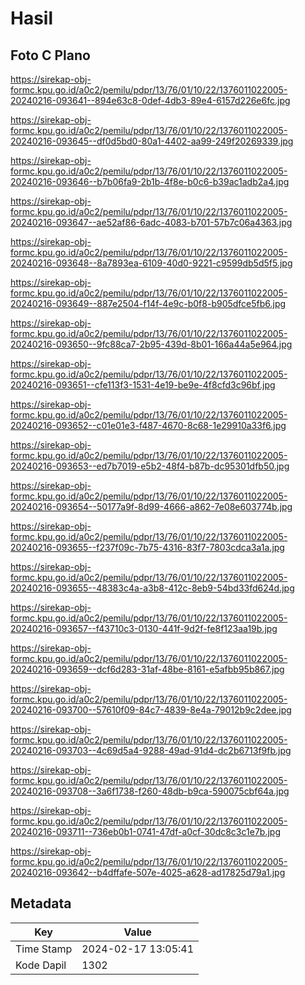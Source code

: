 # Hasil

## Foto C Plano

https://sirekap-obj-formc.kpu.go.id/a0c2/pemilu/pdpr/13/76/01/10/22/1376011022005-20240216-093641--894e63c8-0def-4db3-89e4-6157d226e6fc.jpg

https://sirekap-obj-formc.kpu.go.id/a0c2/pemilu/pdpr/13/76/01/10/22/1376011022005-20240216-093645--df0d5bd0-80a1-4402-aa99-249f20269339.jpg

https://sirekap-obj-formc.kpu.go.id/a0c2/pemilu/pdpr/13/76/01/10/22/1376011022005-20240216-093646--b7b06fa9-2b1b-4f8e-b0c6-b39ac1adb2a4.jpg

https://sirekap-obj-formc.kpu.go.id/a0c2/pemilu/pdpr/13/76/01/10/22/1376011022005-20240216-093647--ae52af86-6adc-4083-b701-57b7c06a4363.jpg

https://sirekap-obj-formc.kpu.go.id/a0c2/pemilu/pdpr/13/76/01/10/22/1376011022005-20240216-093648--8a7893ea-6109-40d0-9221-c9599db5d5f5.jpg

https://sirekap-obj-formc.kpu.go.id/a0c2/pemilu/pdpr/13/76/01/10/22/1376011022005-20240216-093649--887e2504-f14f-4e9c-b0f8-b905dfce5fb6.jpg

https://sirekap-obj-formc.kpu.go.id/a0c2/pemilu/pdpr/13/76/01/10/22/1376011022005-20240216-093650--9fc88ca7-2b95-439d-8b01-166a44a5e964.jpg

https://sirekap-obj-formc.kpu.go.id/a0c2/pemilu/pdpr/13/76/01/10/22/1376011022005-20240216-093651--cfe113f3-1531-4e19-be9e-4f8cfd3c96bf.jpg

https://sirekap-obj-formc.kpu.go.id/a0c2/pemilu/pdpr/13/76/01/10/22/1376011022005-20240216-093652--c01e01e3-f487-4670-8c68-1e29910a33f6.jpg

https://sirekap-obj-formc.kpu.go.id/a0c2/pemilu/pdpr/13/76/01/10/22/1376011022005-20240216-093653--ed7b7019-e5b2-48f4-b87b-dc95301dfb50.jpg

https://sirekap-obj-formc.kpu.go.id/a0c2/pemilu/pdpr/13/76/01/10/22/1376011022005-20240216-093654--50177a9f-8d99-4666-a862-7e08e603774b.jpg

https://sirekap-obj-formc.kpu.go.id/a0c2/pemilu/pdpr/13/76/01/10/22/1376011022005-20240216-093655--f237f09c-7b75-4316-83f7-7803cdca3a1a.jpg

https://sirekap-obj-formc.kpu.go.id/a0c2/pemilu/pdpr/13/76/01/10/22/1376011022005-20240216-093655--48383c4a-a3b8-412c-8eb9-54bd33fd624d.jpg

https://sirekap-obj-formc.kpu.go.id/a0c2/pemilu/pdpr/13/76/01/10/22/1376011022005-20240216-093657--f43710c3-0130-441f-9d2f-fe8f123aa19b.jpg

https://sirekap-obj-formc.kpu.go.id/a0c2/pemilu/pdpr/13/76/01/10/22/1376011022005-20240216-093659--dcf6d283-31af-48be-8161-e5afbb95b867.jpg

https://sirekap-obj-formc.kpu.go.id/a0c2/pemilu/pdpr/13/76/01/10/22/1376011022005-20240216-093700--57610f09-84c7-4839-8e4a-79012b9c2dee.jpg

https://sirekap-obj-formc.kpu.go.id/a0c2/pemilu/pdpr/13/76/01/10/22/1376011022005-20240216-093703--4c69d5a4-9288-49ad-91d4-dc2b6713f9fb.jpg

https://sirekap-obj-formc.kpu.go.id/a0c2/pemilu/pdpr/13/76/01/10/22/1376011022005-20240216-093708--3a6f1738-f260-48db-b9ca-590075cbf64a.jpg

https://sirekap-obj-formc.kpu.go.id/a0c2/pemilu/pdpr/13/76/01/10/22/1376011022005-20240216-093711--736eb0b1-0741-47df-a0cf-30dc8c3c1e7b.jpg

https://sirekap-obj-formc.kpu.go.id/a0c2/pemilu/pdpr/13/76/01/10/22/1376011022005-20240216-093642--b4dffafe-507e-4025-a628-ad17825d79a1.jpg


## Metadata

| Key        | Value               |
| ---------- | ------------------- |
| Time Stamp | 2024-02-17 13:05:41 |
| Kode Dapil | 1302                |



